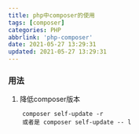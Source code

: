 ```yaml
---
title: php中composer的使用
tags: [composer]
categories: PHP
abbrlink: 'php-composer'
date: 2021-05-27 13:29:31
updated: 2021-05-27 13:29:31
---
```



### 用法

1. 降低composer版本
```shell script
    composer self-update -r
    或者是 composer self-update -- l
```